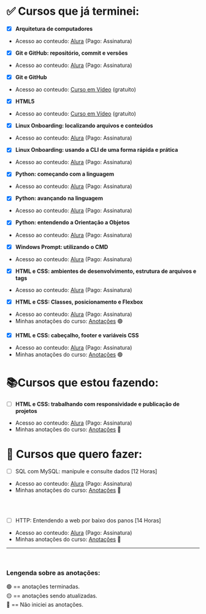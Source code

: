 # :white_check_mark: Cursos que já terminei:

- [x] **Arquitetura de computadores**
  
* Acesso ao conteudo: [Alura](https://cursos.alura.com.br/course/arquitetura-computadores-funcionamento-programa) (Pago: Assinatura)

  
- [x] **Git e GitHub: repositório, commit e versões**
* Acesso ao conteudo: [Alura](https://cursos.alura.com.br/course/git-github-repositorio-commit-versoes) (Pago: Assinatura)

  
- [x] **Git e GitHub**
* Acesso ao conteudo: [Curso em Vídeo](https://www.cursoemvideo.com/curso/curso-de-git-e-github/) (gratuito)
  

- [x] **HTML5** 
* Acesso ao conteudo: [Curso em Vídeo](https://www.cursoemvideo.com/curso/html5/) (gratuito)

  
- [x] **Linux Onboarding: localizando arquivos e conteúdos** 
* Acesso ao conteudo: [Alura](https://cursos.alura.com.br/course/linux-onboarding-arquivos-conteudos) (Pago: Assinatura)

  
- [x] **Linux Onboarding: usando a CLI de uma forma rápida e prática**
* Acesso ao conteudo: [Alura](https://cursos.alura.com.br/course/linux-onboarding-utilizar-cli-forma-rapida-pratica) (Pago: Assinatura)

- [x] **Python: começando com a linguagem** 
* Acesso ao conteudo: [Alura](https://cursos.alura.com.br/course/python-introducao-a-linguagem) (Pago: Assinatura)
  
- [x] **Python: avançando na linguagem**
* Acesso ao conteudo: [Alura](https://cursos.alura.com.br/course/python-3-avancando-na-linguagem) (Pago: Assinatura)


- [x] **Python: entendendo a Orientação a Objetos**
* Acesso ao conteudo: [Alura](https://cursos.alura.com.br/course/python-3-intro-orientacao-objetos) (Pago: Assinatura)

- [x] **Windows Prompt: utilizando o CMD**
* Acesso ao conteudo: [Alura](https://cursos.alura.com.br/course/windows-prompt-utilizando-cmd) (Pago: Assinatura)

- [x] **HTML e CSS: ambientes de desenvolvimento, estrutura de arquivos e tags**
* Acesso ao conteudo: [Alura](https://cursos.alura.com.br/course/html-css-ambiente-arquivos-tags) (Pago: Assinatura)

- [x] **HTML e CSS: Classes, posicionamento e Flexbox**
* Acesso ao conteudo: [Alura](https://cursos.alura.com.br/course/html-css-classes-posicionamento-flexbox) (Pago: Assinatura)
* Minhas anotações do curso: [Anotações](https://github.com/BrunoHeA/Estudos/blob/main/Alura/HTML%20e%20CSS%20Classes%2C%20posicionamento%20e%20Flexbox/anotacoes.md) 🟢

- [x] **HTML e CSS: cabeçalho, footer e variáveis CSS**
* Acesso ao conteudo: [Alura](https://cursos.alura.com.br/course/html-css-cabecalho-footer-variaveis-css) (Pago: Assinatura)
* Minhas anotações do curso: [Anotações](https://github.com/BrunoHeA/Estudos/blob/main/Alura/HTML%20e%20CSS%20cabe%C3%A7alho%2C%20footer%20e%20vari%C3%A1veis%20CSS/anotacoes.md) 🟢

  
# :books:Cursos que estou fazendo:

- [ ] **HTML e CSS: trabalhando com responsividade e publicação de projetos**
* Acesso ao conteudo: [Alura](https://cursos.alura.com.br/course/html-css-responsividade-publicacao-projetos) (Pago: Assinatura)
* Minhas anotações do curso: [Anotações]() 🔴

# :date: Cursos que quero fazer:

- [ ] SQL com MySQL: manipule e consulte dados [12 Horas]
* Acesso ao conteudo: [Alura](https://cursos.alura.com.br/course/mysql-manipule-dados-com-sql?preRequirementFrom=pentest-explorando-vulnerabilidades-aplicacoes-web) (Pago: Assinatura)
* Minhas anotações do curso: [Anotações]() 🔴
<br>
<br>

- [ ] HTTP: Entendendo a web por baixo dos panos [14 Horas]
* Acesso ao conteudo: [Alura](https://cursos.alura.com.br/course/http-fundamentos?preRequirementFrom=pentest-explorando-vulnerabilidades-aplicacoes-web) (Pago: Assinatura)
* Minhas anotações do curso: [Anotações]() 🔴

---
<br>

### **Lengenda sobre as anotações:**<br>

🟢 == anotações terminadas.<br>
🟡 == anotações sendo atualizadas.<br>
🔴 == Não iniciei as anotações.<br>